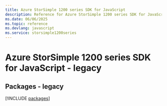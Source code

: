 ```yaml
---
title: Azure StorSimple 1200 series SDK for JavaScript
description: Reference for Azure StorSimple 1200 series SDK for JavaScript
ms.date: 06/06/2025
ms.topic: reference
ms.devlang: javascript
ms.service: storsimple1200series
---
```

# Azure StorSimple 1200 series SDK for JavaScript - legacy
## Packages - legacy
[!INCLUDE [packages](storsimple-1200-series-index.md)]